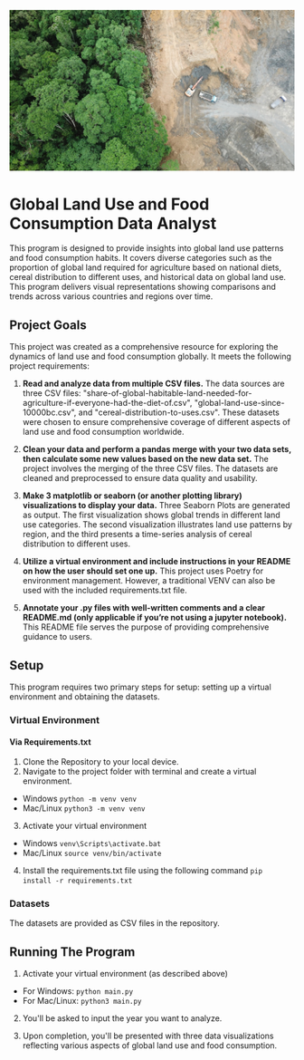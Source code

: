 ![Rainforest Deforestation](image/Rainforest-deforestation.jpg)

# Global Land Use and Food Consumption Data Analyst

This program is designed to provide insights into global land use patterns and food consumption habits. It covers diverse categories such as the proportion of global land required for agriculture based on national diets, cereal distribution to different uses, and historical data on global land use. This program delivers visual representations showing comparisons and trends across various countries and regions over time. 

## Project Goals

This project was created as a comprehensive resource for exploring the dynamics of land use and food consumption globally. It meets the following project requirements: 

1. **Read and analyze data from multiple CSV files.**
The data sources are three CSV files: "share-of-global-habitable-land-needed-for-agriculture-if-everyone-had-the-diet-of.csv", "global-land-use-since-10000bc.csv", and "cereal-distribution-to-uses.csv". These datasets were chosen to ensure comprehensive coverage of different aspects of land use and food consumption worldwide.

2. **Clean your data and perform a pandas merge with your two data sets, then calculate some new values based on the new data set.**
The project involves the merging of the three CSV files. The datasets are cleaned and preprocessed to ensure data quality and usability.

3. **Make 3 matplotlib or seaborn (or another plotting library) visualizations to display your data.**
Three Seaborn Plots are generated as output. The first visualization shows global trends in different land use categories. The second visualization illustrates land use patterns by region, and the third presents a time-series analysis of cereal distribution to different uses.

4. **Utilize a virtual environment and include instructions in your README on how the user should set one up.**
This project uses Poetry for environment management. However, a traditional VENV can also be used with the included requirements.txt file.

5. **Annotate your .py files with well-written comments and a clear README.md (only applicable if you’re not using a jupyter notebook).**
This README file serves the purpose of providing comprehensive guidance to users. 

## Setup

This program requires two primary steps for setup: setting up a virtual environment and obtaining the datasets.

### Virtual Environment 

#### Via Requirements.txt
1. Clone the Repository to your local device. 
2. Navigate to the project folder with terminal and create a virtual environment.
- Windows
`python -m venv venv`
- Mac/Linux
`python3 -m venv venv`
3. Activate your virtual environment 
- Windows 
`venv\Scripts\activate.bat`
- Mac/Linux
`source venv/bin/activate`
4. Install the requirements.txt file using the following command 
`pip install -r requirements.txt`

### Datasets

The datasets are provided as CSV files in the repository. 

## Running The Program

1. Activate your virtual environment (as described above)
- For Windows: 
`python main.py`
- For Mac/Linux:
`python3 main.py`

2. You'll be asked to input the year you want to analyze.

3. Upon completion, you'll be presented with three data visualizations reflecting various aspects of global land use and food consumption.
